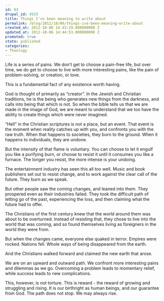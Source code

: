 ```yaml
---
id: 63
drupal_id: 4533
title: Things I've been meaning to write about
permalink: /blog/2012/10/06/things-ive-been-meaning-write-about
created_at: 2012-10-06 14:43:29.000000000 Z
updated_at: 2012-10-06 14:44:53.000000000 Z
promoted: true
state: published
categories:
- Theology
---
```

Life is a series of pains. We don’t get to choose a pain-free life, but over time, we do get to choose to live with more interesting pains, like the pain of problem-solving, or creation, or love.

This is a fundamental fact of any existence worth having.

God is thought of primarily as “creator”. In the Jewish and Christian traditions, he is the being who generates new things from the darkness, and calls into being that which is not. So when the bible tells us that we are made in the image of God, we are meant to understand that we too have the ability to create things which were never imagined.

“Hell” in the Christian scriptures is not a place, but an event. That event is the moment when reality catches up with you, and confronts you with the raw truth. When that happens to societies, they burn to the ground. When it happens to individuals, they are undone. 

But the intensity of that flame is voluntary. You can choose to let it engulf you like a purifying burn, or choose to resist it until it consumes you like a furnace. The longer you resist, the more intense is your undoing.

The entertainment industry has seen this all too well. Music and book publishers set out to resist change, and to work against the clear call of the future. They burn as we speak.

But other people saw the coming changes, and leaned into them. They prospered even as their industries failed. They took the difficult path of letting go of the past, experiencing the loss, and then claiming what the future had to offer.

The Christians of the first century knew that the world around them was about to be overturned. Instead of resisting that, they chose to live into the world that was coming, and so found themselves living as foreigners in the world they were from.

But when the changes came, everyone else quaked in terror. Empires were rocked. Nations fell. Whole ways of being disappeared from the earth. 

And the Christians walked forward and claimed the new earth that arose.

We are on an upward and outward path. We confront more interesting pains and dilemmas as we go. Overcoming a problem leads to momentary relief, while success leads to new complications. 

This, however, is not torture. This is reward - the reward of growing and struggling and rising. It is our birthright as human beings, and our guarantee from God. The path does not stop. We may always rise.
